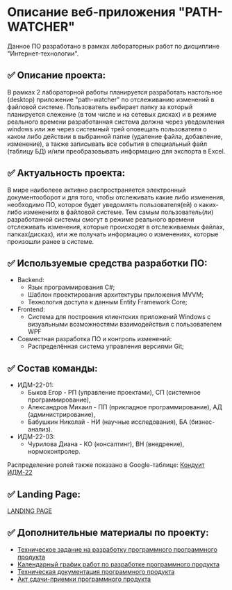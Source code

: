# Описание веб-приложения "PATH-WATCHER"

Данное ПО разработано в рамках лабораторных работ по дисциплине "Интернет-технологии".

## ✅ Описание проекта:

В рамках 2 лабораторной работы планируется разработать настольное (desktop) приложение "path-watcher" по отслеживанию изменений в файловой системе. Пользователь выбирает папку за который планируется слежение (в том числе и на сетевых дисках) и в режиме реального времени разработанная система должна через уведомления windows или же через системный трей оповещать пользователя о каком либо действии в выбранной папке (удаление файла, добавление, изменение), а также записывать все события в специальный файл (таблицу БД) и/или преобразовывать информацию для экспорта в Excel.

## ✅ Актуальность проекта:

В мире наиболеее активно распространяется электронный документооборот и для того, чтобы отслеживать какие либо изменения, необходимо ПО, которое будет уведомлять пользователя(ей) о каких-либо изменениях в файловой системе. Тем самым пользователь(ли) разработанной системы смогут в режиме реального времени отслеживать изменения, которые происходят в отслеживаемых файлах, папках(дисках), или же получать информацию о изменениях, которые произошли ранее в системе.

## ✅ Используемые средства разработки ПО:

* Backend:
   + Язык программирования С#;
   + Шаблон проектирования архитектуры приложения MVVM;
   + Технология доступа к данным Entity Framework Core;
* Frontend:
   + Cистема для построения клиентских приложений Windows с визуальными возможностями взаимодействия с пользователем WPF
* Совместная разработка ПО и контроль изменений:
   + Распределённая система управления версиями Git;
   
## ✅ Состав команды:

+ ИДМ-22-01:
   * Быков Егор - РП (управление проектами), СП (системное программирование),
   * Александров Михаил - ПП (прикладное программирование), АД (администрирование),
   * Бабушкин Николай - НИ (научные исследования), БА (бизнес-анализ).
+ ИДМ-22-03:
   * Чурилова Диана - КО (консалтинг), ВН	(внедрение), нормоконтролер. 


Распределение ролей также показано в Google-таблице:
[Кондуит ИДМ-22](https://docs.google.com/spreadsheets/d/1ypxgDUpNsaAK5PH90dTfGKdtDnWaeEDWfupEbDokN6A/edit?usp=sharing)

## ✅ Landing Page: 
[LANDING PAGE](https://trickster22.github.io/)

## ✅ Дополнительные материалы по проекту:
* [Техническое задание на разработку программного программного продукта](https://disk.yandex.ru/i/rb5mbA8WMkROqQ)
* [Календарный график работ по разработке программного продукта](https://disk.yandex.ru/i/1ylPzXLf3jGwqw)
* [Техническая документация программного продукта](https://disk.yandex.ru/i/X-k58E1-MKygsw)
* [Акт сдачи-приемки программного продукта](https://disk.yandex.ru/i/frb6Uga8FkWdyg)
